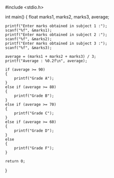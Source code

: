 
#include <stdio.h>

int main()
{
    float marks1, marks2, marks3, average;

    printf("Enter marks obtained in subject 1 :");
    scanf("%f", &marks1);
    printf("Enter marks obtained in subject 2 :");
    scanf("%f", &marks2);
    printf("Enter marks obtained in subject 3 :");
    scanf("%f", &marks3);

    average = (marks1 + marks2 + marks3) / 3;
    printf("Average : %0.2f\n", average);

    if (average >= 90)
    {
        printf("Grade A");
    }
    else if (average >= 80)
    {
        printf("Grade B");
    }
    else if (average >= 70)
    {
        printf("Grade C");
    }
    else if (average >= 60)
    {
        printf("Grade D");
    }
    else
    {
        printf("Grade F");
    }

    return 0;
}
